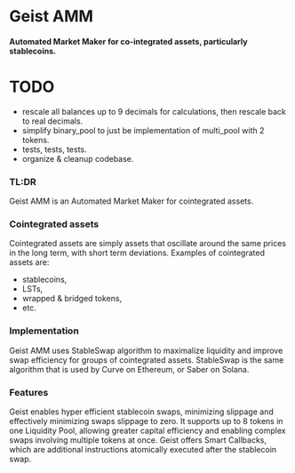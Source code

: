 # Geist AMM
#### Automated Market Maker for co-integrated assets, particularly stablecoins.

# TODO
- rescale all balances up to 9 decimals for calculations, then rescale back to real decimals.
- simplify binary_pool to just be implementation of multi_pool with 2 tokens.
- tests, tests, tests.
- organize & cleanup codebase.

### TL:DR
Geist AMM is an Automated Market Maker for cointegrated assets.

### Cointegrated assets
Cointegrated assets are simply assets that oscillate around the same prices in the long term, with short term deviations. Examples of cointegrated assets are:
- stablecoins,
- LSTs,
- wrapped & bridged tokens,
- etc.

### Implementation
Geist AMM uses StableSwap algorithm to maximalize liquidity and improve swap efficiency for groups of cointegrated assets. StableSwap is the same algorithm that is used by Curve on Ethereum, or Saber on Solana.

### Features
Geist enables hyper efficient stablecoin swaps, minimizing slippage and effectively minimizing swaps slippage to zero. It supports up to 8 tokens in one Liquidity Pool, allowing greater capital efficiency and enabling complex swaps involving multiple tokens at once. Geist offers Smart Callbacks, which are additional instructions atomically executed after the stablecoin swap. 